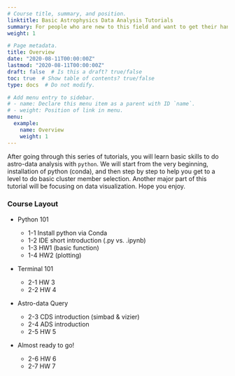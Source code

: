 ```yaml
---
# Course title, summary, and position.
linktitle: Basic Astrophysics Data Analysis Tutorials
summary: For people who are new to this field and want to get their hands dirty ASAP (e.g., summer intern, lab newcomers).
weight: 1

# Page metadata.
title: Overview
date: "2020-08-11T00:00:00Z"
lastmod: "2020-08-11T00:00:00Z"
draft: false  # Is this a draft? true/false
toc: true  # Show table of contents? true/false
type: docs  # Do not modify.

# Add menu entry to sidebar.
# - name: Declare this menu item as a parent with ID `name`.
# - weight: Position of link in menu.
menu:
  example:
    name: Overview
    weight: 1
---
```


After going through this series of tutorials, you will learn basic skills to do astro-data analysis with `python`. We will start from the very beginning, installation of python (conda), and then step by step to help you get to a level to do basic cluster member selection. Another major part of this tutorial will be focusing on data visualization. Hope you enjoy.

### Course Layout
* Python 101
    * 1-1 Install python via Conda
    * 1-2 IDE short introduction (.py vs. .ipynb)
    * 1-3 HW1 (basic function)
    * 1-4 HW2 (plotting)


* Terminal 101
    * 2-1 HW 3
    * 2-2 HW 4


* Astro-data Query
    * 2-3 CDS introduction (simbad & vizier)
    * 2-4 ADS introduction
    * 2-5 HW 5


* Almost ready to go!
    * 2-6 HW 6
    * 2-7 HW 7
